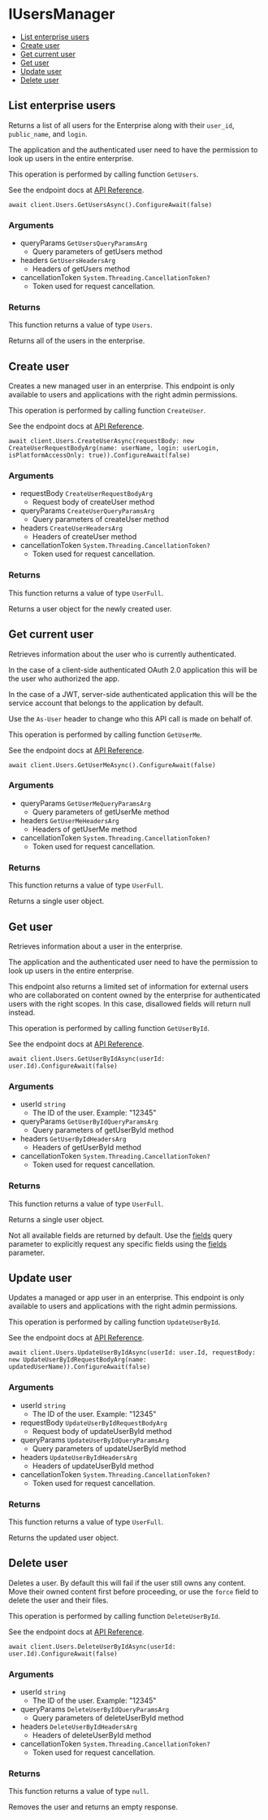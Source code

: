 # IUsersManager


- [List enterprise users](#list-enterprise-users)
- [Create user](#create-user)
- [Get current user](#get-current-user)
- [Get user](#get-user)
- [Update user](#update-user)
- [Delete user](#delete-user)

## List enterprise users

Returns a list of all users for the Enterprise along with their `user_id`,
`public_name`, and `login`.

The application and the authenticated user need to
have the permission to look up users in the entire
enterprise.

This operation is performed by calling function `GetUsers`.

See the endpoint docs at
[API Reference](https://developer.box.com/reference/get-users/).

<!-- sample get_users -->
```
await client.Users.GetUsersAsync().ConfigureAwait(false)
```

### Arguments

- queryParams `GetUsersQueryParamsArg`
  - Query parameters of getUsers method
- headers `GetUsersHeadersArg`
  - Headers of getUsers method
- cancellationToken `System.Threading.CancellationToken?`
  - Token used for request cancellation.


### Returns

This function returns a value of type `Users`.

Returns all of the users in the enterprise.


## Create user

Creates a new managed user in an enterprise. This endpoint
is only available to users and applications with the right
admin permissions.

This operation is performed by calling function `CreateUser`.

See the endpoint docs at
[API Reference](https://developer.box.com/reference/post-users/).

<!-- sample post_users -->
```
await client.Users.CreateUserAsync(requestBody: new CreateUserRequestBodyArg(name: userName, login: userLogin, isPlatformAccessOnly: true)).ConfigureAwait(false)
```

### Arguments

- requestBody `CreateUserRequestBodyArg`
  - Request body of createUser method
- queryParams `CreateUserQueryParamsArg`
  - Query parameters of createUser method
- headers `CreateUserHeadersArg`
  - Headers of createUser method
- cancellationToken `System.Threading.CancellationToken?`
  - Token used for request cancellation.


### Returns

This function returns a value of type `UserFull`.

Returns a user object for the newly created user.


## Get current user

Retrieves information about the user who is currently authenticated.

In the case of a client-side authenticated OAuth 2.0 application
this will be the user who authorized the app.

In the case of a JWT, server-side authenticated application
this will be the service account that belongs to the application
by default.

Use the `As-User` header to change who this API call is made on behalf of.

This operation is performed by calling function `GetUserMe`.

See the endpoint docs at
[API Reference](https://developer.box.com/reference/get-users-me/).

<!-- sample get_users_me -->
```
await client.Users.GetUserMeAsync().ConfigureAwait(false)
```

### Arguments

- queryParams `GetUserMeQueryParamsArg`
  - Query parameters of getUserMe method
- headers `GetUserMeHeadersArg`
  - Headers of getUserMe method
- cancellationToken `System.Threading.CancellationToken?`
  - Token used for request cancellation.


### Returns

This function returns a value of type `UserFull`.

Returns a single user object.


## Get user

Retrieves information about a user in the enterprise.

The application and the authenticated user need to
have the permission to look up users in the entire
enterprise.

This endpoint also returns a limited set of information
for external users who are collaborated on content
owned by the enterprise for authenticated users with the
right scopes. In this case, disallowed fields will return
null instead.

This operation is performed by calling function `GetUserById`.

See the endpoint docs at
[API Reference](https://developer.box.com/reference/get-users-id/).

<!-- sample get_users_id -->
```
await client.Users.GetUserByIdAsync(userId: user.Id).ConfigureAwait(false)
```

### Arguments

- userId `string`
  - The ID of the user. Example: "12345"
- queryParams `GetUserByIdQueryParamsArg`
  - Query parameters of getUserById method
- headers `GetUserByIdHeadersArg`
  - Headers of getUserById method
- cancellationToken `System.Threading.CancellationToken?`
  - Token used for request cancellation.


### Returns

This function returns a value of type `UserFull`.

Returns a single user object.

Not all available fields are returned by default. Use the
[fields](#param-fields) query parameter to explicitly request
any specific fields using the [fields](#get-users-id--request--fields)
parameter.


## Update user

Updates a managed or app user in an enterprise. This endpoint
is only available to users and applications with the right
admin permissions.

This operation is performed by calling function `UpdateUserById`.

See the endpoint docs at
[API Reference](https://developer.box.com/reference/put-users-id/).

<!-- sample put_users_id -->
```
await client.Users.UpdateUserByIdAsync(userId: user.Id, requestBody: new UpdateUserByIdRequestBodyArg(name: updatedUserName)).ConfigureAwait(false)
```

### Arguments

- userId `string`
  - The ID of the user. Example: "12345"
- requestBody `UpdateUserByIdRequestBodyArg`
  - Request body of updateUserById method
- queryParams `UpdateUserByIdQueryParamsArg`
  - Query parameters of updateUserById method
- headers `UpdateUserByIdHeadersArg`
  - Headers of updateUserById method
- cancellationToken `System.Threading.CancellationToken?`
  - Token used for request cancellation.


### Returns

This function returns a value of type `UserFull`.

Returns the updated user object.


## Delete user

Deletes a user. By default this will fail if the user
still owns any content. Move their owned content first
before proceeding, or use the `force` field to delete
the user and their files.

This operation is performed by calling function `DeleteUserById`.

See the endpoint docs at
[API Reference](https://developer.box.com/reference/delete-users-id/).

<!-- sample delete_users_id -->
```
await client.Users.DeleteUserByIdAsync(userId: user.Id).ConfigureAwait(false)
```

### Arguments

- userId `string`
  - The ID of the user. Example: "12345"
- queryParams `DeleteUserByIdQueryParamsArg`
  - Query parameters of deleteUserById method
- headers `DeleteUserByIdHeadersArg`
  - Headers of deleteUserById method
- cancellationToken `System.Threading.CancellationToken?`
  - Token used for request cancellation.


### Returns

This function returns a value of type `null`.

Removes the user and returns an empty response.


